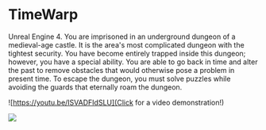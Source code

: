 # TimeWarp
 Unreal Engine 4. You are imprisoned in an underground dungeon of a medieval-age castle. It is the area's most complicated dungeon with the tightest security. You have become entirely trapped inside this dungeon; however, you have a special ability. You are able to go back in time and alter the past to remove obstacles that would otherwise pose a problem in present time. To escape the dungeon, you must solve puzzles while avoiding the guards that eternally roam the dungeon.
 
 ![https://youtu.be/ISVADFIdSLU](Click for a video demonstration!)
 
 ![](https://i9.ytimg.com/vi/ISVADFIdSLU/mqdefault.jpg?sqp=CLS87pUG&rs=AOn4CLCeitpAfNBXQl5A6QxGBOctUTw8xw)
